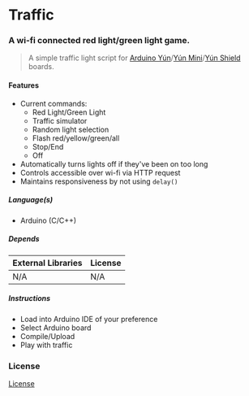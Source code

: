 # Traffic
### A wi-fi connected red light/green light game.
> A simple traffic light script for [Arduino Yún](https://store.arduino.cc/usa/arduino-yun)/[Yún Mini](https://store.arduino.cc/usa/arduino-yun-mini)/[Yún Shield](https://store.arduino.cc/usa/arduino-yun-shield) boards.

#### Features

- Current commands:
  - Red Light/Green Light
  - Traffic simulator
  - Random light selection
  - Flash red/yellow/green/all
  - Stop/End
  - Off
- Automatically turns lights off if they've been on too long
- Controls accessible over wi-fi via HTTP request
- Maintains responsiveness by not using `delay()`

##### Language(s)

- Arduino (C/C++)

##### Depends

| External Libraries | License |
| --------- | --------- |
| N/A | N/A |

##### Instructions

- Load into Arduino IDE of your preference
- Select Arduino board
- Compile/Upload
- Play with traffic

### License
[License](LICENSE.md)